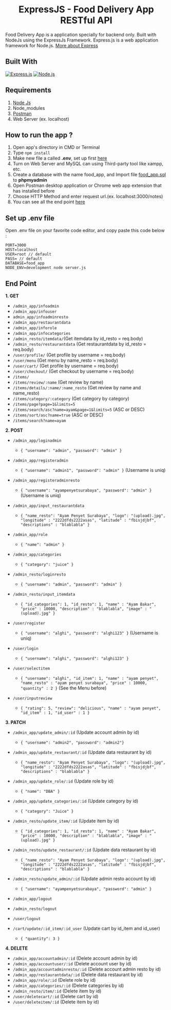 <h1 align="center">ExpressJS - Food Delivery App RESTful API</h1>



Food Delivery App is a application specially for backend only. Built with NodeJs using the ExpressJs Framework.
Express.js is a web application framework for Node.js. [More about Express](https://en.wikipedia.org/wiki/Express.js)
## Built With
[![Express.js](https://img.shields.io/badge/Express.js-4.x-orange.svg?style=rounded-square)](https://expressjs.com/en/starter/installing.html)
[![Node.js](https://img.shields.io/badge/Node.js-v.10.16-green.svg?style=rounded-square)](https://nodejs.org/)

## Requirements
1. <a href="https://nodejs.org/en/download/">Node Js</a>
2. Node_modules
3. <a href="https://www.getpostman.com/">Postman</a>
4. Web Server (ex. localhost)

## How to run the app ?
1. Open app's directory in CMD or Terminal
2. Type `npm install`
3. Make new file a called **.env**, set up first [here](#set-up-env-file)
4. Turn on Web Server and MySQL can using Third-party tool like xampp, etc.
5. Create a database with the name food_app, and Import file [food_app.sql](food_app.sql) to **phpmyadmin**
6. Open Postman desktop application or Chrome web app extension that has installed before
7. Choose HTTP Method and enter request url.(ex. localhost:3000/notes)
8. You can see all the end point [here](#end-point)

## Set up .env file
Open .env file on your favorite code editor, and copy paste this code below :
```
PORT=3000
HOST=localhost
USER=root // default
PASS= // default
DATABASE=food_app
NODE_ENV=development node server.js
```

## End Point
**1. GET**
* `/admin_app/infoadmin`
* `/admin_app/infouser`
* `admin_app/infoadminresto`
* `/admin_app/restaurantdata`
* `/admin_app/inforole`
* `/admin_app/infocategories`
* `/admin_resto/itemdata/`(Get itemdata by id_resto = req.body)
* `/admin_resto/restaurantdata` (Get restaurantdata by id_resto = req.body)
* `/user/profile/` (Get profile by username = req.body)
* `/user/menu` (Get menu by name_resto = req.body)
* `/user/cart/` (Get profile by username = req.body)
* `/user/checkout/` (Get checkout by username = req.body)
* `/items/`
* `/items/review/:name` (Get review by name)
* `/items/details/:name/:name_resto` (Get review by name and name_resto)
* `/items/category/:category` (Get category by category)
* `/items/page?page=1&limits=5`
* `/items/search/asc?name=ayam&page=1&limits=5` (ASC or DESC)
* `/items/sort/asc?name=true` (ASC or DESC)
* `/items/search?name=ayam`

**2. POST**
* `/admin_app/loginadmin`
    * ``` { "username": "admin", "password": "admin" } ```

* `/admin_app/registeradmin`
    * ``` { "username": "admin1", "password": "admin" } ``` (Username is uniq)

* `/admin_app/registeradminresto`
    * ``` { "username": "ayampenyetsurabaya", "password": "admin" } ``` (Username is uniq)

* `/admin_app/input_restaurantdata`
    * ``` { "name_resto": "Ayam Penyet Surabaya", "logo": "(upload).jpg", "longitude" : "2222dfds2222asas", "latitude" : "fbisjdjbf", "descriptions" : "blablabla" } ``` 

* `/admin_app/role`
    * ``` { "name": "admin" } ```

* `/admin_app/categories`
    * ``` { "category": "juice" } ```

* `/admin_resto/loginresto`
    * ``` { "username": "admin", "password": "admin" } ```

* `/admin_resto/input_itemdata`
    * ``` { "id_categories": 1, "id_resto": 1, "name" : "Ayam Bakar", "price" : 10000, "description" : "blablabla", "image" : "(upload).jpg" } ```

* `/user/register`
    * ``` { "username": "alghi", "password": "alghi123" } ``` (Username is uniq)

* `/user/login`
    * ``` { "username": "alghi", "password": "alghi123" } ```

* `/user/selectitem`
    * ``` { "username": "alghi", "id_item": 1, "name" : "ayam penyet", "name_resto" : "ayam penyet surabaya", "price" : 10000, "quantity" : 2 } ``` (See the Menu before)

* `/user/inputreview`
    * ``` { "rating": 5, "review": "delicious", "name" : "ayam penyet", "id_item" : 1, "id_user" : 1 } ```

**3. PATCH**
* `/admin_app/update_admin/:id` (Update account admin by id)
   * ``` { "username": "admin2", "password": "admin2"} ```

* `/admin_app/update_restaurant/:id` (Update data restaurant by id)
   * ``` { "name_resto": "Ayam Penyet Surabaya", "logo": "(upload).jpg", "longitude" : "2222dfds2222asas", "latitude" : "fbisjdjbf", "descriptions" : "blablabla" } ```

* `/admin_app/update_role/:id` (Update role by id)
   * ``` { "name": "DBA" } ```

* `/admin_app/update_categories/:id` (Update category by id)
   * ``` { "category": "Juice" } ```

* `/admin_resto/update_item/:id` (Update item by id)
   * ``` { "id_categories": 1, "id_resto": 1, "name" : "Ayam Bakar", "price" : 10000, "description" : "blablabla", "image" : "(upload).jpg" } ```

* `/admin_resto/update_restaurant/:id` (Update data restaurant by id)
   * ``` { "name_resto": "Ayam Penyet Surabaya", "logo": "(upload).jpg", "longitude" : "2222dfds2222asas", "latitude" : "fbisjdjbf", "descriptions" : "blablabla" } ``` 

* `/admin_resto/update_admin/:id` (Update admin resto account by id)
    * ``` { "username": "ayampenyetsurabaya", "password": "admin" } ```

* `/admin_app/logout`

* `/admin_resto/logout`

* `/user/logout`

* `/cart/update/:id_item/:id_user` (Update cart by id_item and id_user)
    * ``` { "quantity": 3 } ```


**4. DELETE**
* `/admin_app/accountadmin/:id` (Delete account admin by id)
* `/admin_app/accountuser/:id` (Delete account user by id)
* `/admin_app/accountadminresto/:id` (Delete account admin resto by id)
* `/admin_app/restaurantdata/:id` (Delete  data restaurant by id)
* `/admin_app/role/:id` (Delete role by id)
* `/admin_app/categories/:id` (Delete categories by id)
* `/admin_resto/item/:id` (Delete item by id)
* `/user/deletecart/:id` (Delete cart by id)
* `/user/deleteitem/:id` (Delete item by id)
